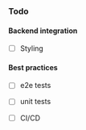 ### Todo

#### Backend integration
- [ ] Styling

#### Best practices
- [ ] e2e tests
- [ ] unit tests
- [ ] CI/CD

